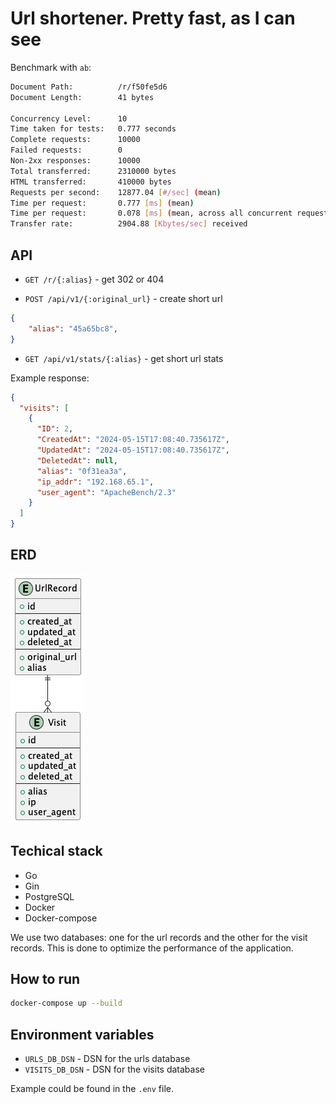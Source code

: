 Url shortener. Pretty fast, as I can see
===

Benchmark with `ab`:

```bash
Document Path:          /r/f50fe5d6
Document Length:        41 bytes

Concurrency Level:      10
Time taken for tests:   0.777 seconds
Complete requests:      10000
Failed requests:        0
Non-2xx responses:      10000
Total transferred:      2310000 bytes
HTML transferred:       410000 bytes
Requests per second:    12877.04 [#/sec] (mean)
Time per request:       0.777 [ms] (mean)
Time per request:       0.078 [ms] (mean, across all concurrent requests)
Transfer rate:          2904.88 [Kbytes/sec] received
```

API
---

- `GET /r/{:alias}` - get 302 or 404

- `POST /api/v1/{:original_url}` - create short url

```json
{
    "alias": "45a65bc8",
}
```

- `GET /api/v1/stats/{:alias}` - get short url stats

Example response:

```json
{
  "visits": [
    {
      "ID": 2,
      "CreatedAt": "2024-05-15T17:08:40.735617Z",
      "UpdatedAt": "2024-05-15T17:08:40.735617Z",
      "DeletedAt": null,
      "alias": "0f31ea3a",
      "ip_addr": "192.168.65.1",
      "user_agent": "ApacheBench/2.3"
    }
  ]
}

```

ERD
---

![ERD](docs/images/docs/ERD.png)

Techical stack
---

- Go
- Gin
- PostgreSQL
- Docker
- Docker-compose

We use two databases: one for the url records and the other for the visit records. This is done to optimize the performance of the application.

How to run
---

```bash
docker-compose up --build
```

Environment variables
---

- `URLS_DB_DSN` - DSN for the urls database
- `VISITS_DB_DSN` - DSN for the visits database

Example could be found in the `.env` file.
